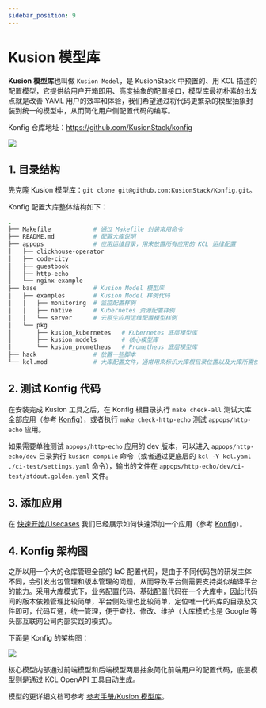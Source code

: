 ```yaml
---
sidebar_position: 9
---
```


# Kusion 模型库

**Kusion 模型库**也叫做 `Kusion Model`，是 KusionStack 中预置的、用 KCL 描述的配置模型，它提供给用户开箱即用、高度抽象的配置接口，模型库最初朴素的出发点就是改善 YAML 用户的效率和体验，我们希望通过将代码更繁杂的模型抽象封装到统一的模型中，从而简化用户侧配置代码的编写。

Konfig 仓库地址：https://github.com/KusionStack/konfig

![](/img/docs/user_docs/getting-started/konfig-arch-01.png)

## 1. 目录结构

先克隆 Kusion 模型库：`git clone git@github.com:KusionStack/Konfig.git`。

Konfig 配置大库整体结构如下：

```bash
.
├── Makefile            # 通过 Makefile 封装常用命令
├── README.md           # 配置大库说明
├── appops              # 应用运维目录，用来放置所有应用的 KCL 运维配置
│   ├── clickhouse-operator
│   ├── code-city
│   ├── guestbook
│   ├── http-echo
│   └── nginx-example
├── base                # Kusion Model 模型库
│   ├── examples        # Kusion Model 样例代码
│   │   ├── monitoring  # 监控配置样例
│   │   ├── native      # Kubernetes 资源配置样例
│   │   └── server      # 云原生应用运维配置模型样例
│   └── pkg
│       ├── kusion_kubernetes   # Kubernetes 底层模型库
│       ├── kusion_models       # 核心模型库
│       └── kusion_prometheus   # Prometheus 底层模型库
├── hack                # 放置一些脚本
└── kcl.mod             # 大库配置文件，通常用来标识大库根目录位置以及大库所需依赖
```

## 2. 测试 Konfig 代码

在安装完成 Kusion 工具之后，在 Konfig 根目录执行 `make check-all` 测试大库全部应用（参考 [Konfig](/docs/user_docs/concepts/konfig)），或者执行 `make check-http-echo` 测试 `appops/http-echo` 应用。

如果需要单独测试 `appops/http-echo` 应用的 dev 版本，可以进入 `appops/http-echo/dev` 目录执行 `kusion compile` 命令（或者通过更底层的 `kcl -Y kcl.yaml ./ci-test/settings.yaml` 命令），输出的文件在 `appops/http-echo/dev/ci-test/stdout.golden.yaml` 文件。

## 3. 添加应用

在 [快速开始/Usecases](/docs/user_docs/getting-started/deliver-wordpress.md) 我们已经展示如何快速添加一个应用（参考 [Konfig](/docs/user_docs/concepts/konfig)）。

## 4. Konfig 架构图

之所以用一个大的仓库管理全部的 IaC 配置代码，是由于不同代码包的研发主体不同，会引发出包管理和版本管理的问题，从而导致平台侧需要支持类似编译平台的能力。采用大库模式下，业务配置代码、基础配置代码在一个大库中，因此代码间的版本依赖管理比较简单，平台侧处理也比较简单，定位唯一代码库的目录及文件即可，代码互通，统一管理，便于查找、修改、维护（大库模式也是 Google 等头部互联网公司内部实践的模式）。

下面是 Konfig 的架构图：

![](/img/docs/user_docs/getting-started/konfig-arch-01.png)

核心模型内部通过前端模型和后端模型两层抽象简化前端用户的配置代码，底层模型则是通过 KCL OpenAPI 工具自动生成。

模型的更详细文档可参考 [参考手册/Kusion 模型库](/docs/user_docs/reference/model)。
